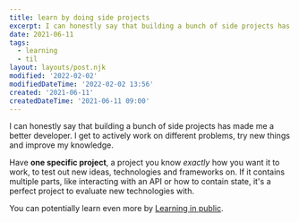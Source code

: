 ```yaml
---
title: learn by doing side projects
excerpt: I can honestly say that building a bunch of side projects has made me a better developer
date: 2021-06-11
tags: 
  - learning
  - til
layout: layouts/post.njk
modified: '2022-02-02'
modifiedDateTime: '2022-02-02 13:56'
created: '2021-06-11'
createdDateTime: '2021-06-11 09:00'
---
```


I can honestly say that building a bunch of side projects has made me a better developer. I get to actively work on different problems, try new things and improve my knowledge.

Have **one specific project**, a project you know _exactly_ how you want it to work, to test out new ideas, technologies and frameworks on. If it contains multiple parts, like interacting with an API or how to contain state, it's a perfect project to evaluate new technologies with.

You can potentially learn even more by [Learning in public](/posts/learning-in-public).